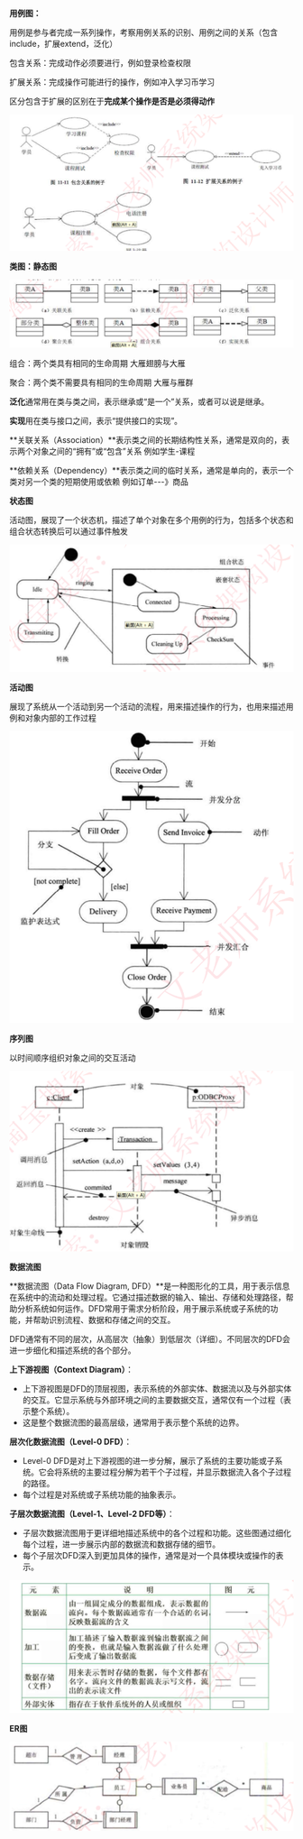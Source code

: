 **用例图：**

用例是参与者完成一系列操作，考察用例关系的识别、用例之间的关系（包含include，扩展extend，泛化）

包含关系：完成动作必须要进行，例如登录检查权限

扩展关系：完成操作可能进行的操作，例如冲入学习币学习

区分包含于扩展的区别在于**完成某个操作是否是必须得动作**

![image-20250225172251319](./assets/image-20250225172251319.png)

**类图：静态图**

![image-20250225173109417](./assets/image-20250225173109417.png)

组合：两个类具有相同的生命周期  大雁翅膀与大雁

聚合：两个类不需要具有相同的生命周期  大雁与雁群

**泛化**通常用在类与类之间，表示继承或“是一个”关系，或者可以说是继承。

**实现**用在类与接口之间，表示“提供接口的实现”。

**关联关系（Association）**表示类之间的长期结构性关系，通常是双向的，表示两个对象之间的“拥有”或“包含”关系 例如学生-课程

**依赖关系（Dependency）**表示类之间的临时关系，通常是单向的，表示一个类对另一个类的短期使用或依赖 例如订单---》商品



**状态图**

活动图，展现了一个状态机，描述了单个对象在多个用例的行为，包括多个状态和组合状态转换后可以通过事件触发

![image-20250225174248615](./assets/image-20250225174248615.png)

**活动图**

展现了系统从一个活动到另一个活动的流程，用来描述操作的行为，也用来描述用例和对象内部的工作过程

![image-20250225174526830](./assets/image-20250225174526830.png)

**序列图**

以时间顺序组织对象之间的交互活动

![image-20250225174630168](./assets/image-20250225174630168.png)

**数据流图**

**数据流图（Data Flow Diagram, DFD）**是一种图形化的工具，用于表示信息在系统中的流动和处理过程。它通过描述数据的输入、输出、存储和处理路径，帮助分析系统如何运作。DFD常用于需求分析阶段，用于展示系统或子系统的功能，并帮助识别流程、数据和存储之间的交互。

DFD通常有不同的层次，从高层次（抽象）到低层次（详细）。不同层次的DFD会进一步细化和描述系统的各个部分。

**上下游视图（Context Diagram）**：

- 上下游视图是DFD的顶层视图，表示系统的外部实体、数据流以及与外部实体的交互。它显示系统与外部环境之间的主要数据交互，通常仅有一个过程（表示整个系统）。
- 这是整个数据流图的最高层级，通常用于表示整个系统的边界。

**层次化数据流图（Level-0 DFD）**：

- Level-0 DFD是对上下游视图的进一步分解，展示了系统的主要功能或子系统。它会将系统的主要过程分解为若干个子过程，并显示数据流入各个子过程的路径。
- 每个过程是对系统或子系统功能的抽象表示。

**子层次数据流图（Level-1、Level-2 DFD等）**：

- 子层次数据流图用于更详细地描述系统中的各个过程和功能。这些图通过细化每个过程，进一步展示内部的数据流和数据存储的细节。
- 每个子层次DFD深入到更加具体的操作，通常是对一个具体模块或操作的表示。

![image-20250225174813399](./assets/image-20250225174813399.png)

**ER图**

![image-20250225175020848](./assets/image-20250225175020848.png)